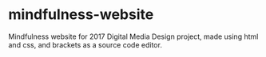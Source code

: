 # mindfulness-website
Mindfulness website for 2017 Digital Media Design project, made using html and css, and brackets as a source code editor.
